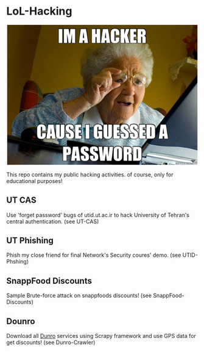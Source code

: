 # LoL-Hacking
<p align="center">
  <img src="header.jpg" alt="header, hacker" width="500">
</p>
This repo contains my public hacking activities. of course, only for educational purposes!


## UT CAS
Use 'forget password' bugs of utid.ut.ac.ir to hack University of Tehran's central authentication. (see UT-CAS)

## UT Phishing
Phish my close friend for final Network's Security coures' demo. (see UTID-Phshing)

## SnappFood Discounts
Sample Brute-force attack on snappfoods discounts! (see SnappFood-Discounts)

## Dounro 
Download all [Dunro](https://dunro.com) services using Scrapy framework and use GPS data for get discounts! (see Dunro-Crawler)